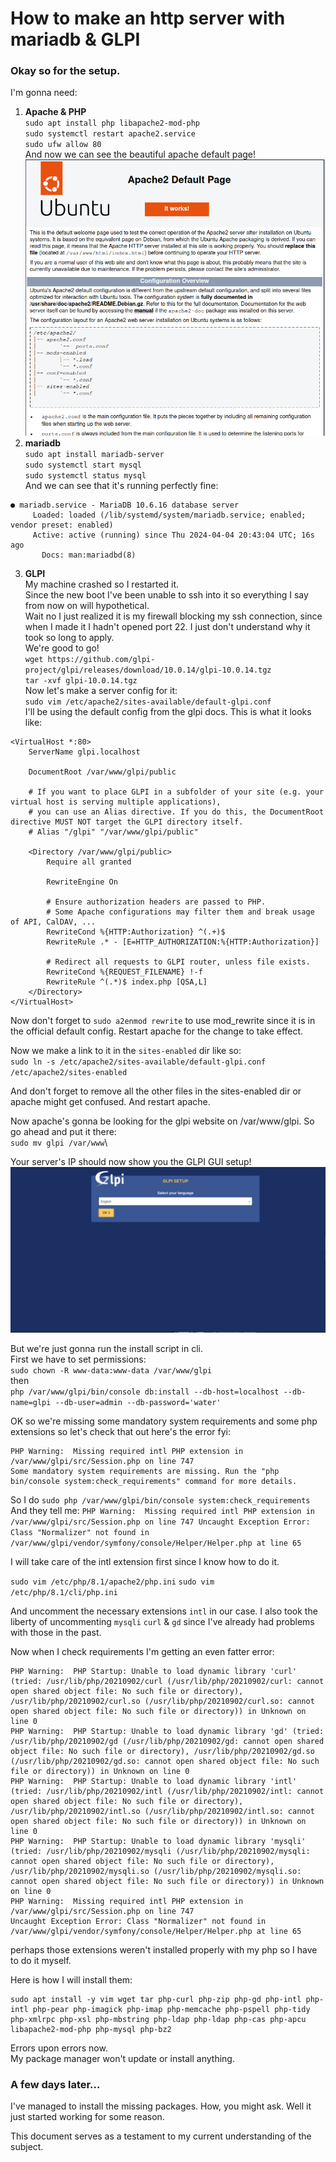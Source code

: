 # How to make an http server with mariadb & GLPI

### Okay so for the setup.

I'm gonna need:

1. **Apache & PHP**\
`sudo apt install php libapache2-mod-php`\
`sudo systemctl restart apache2.service`\
`sudo ufw allow 80`\
And now we can see the beautiful apache default page!\
![alt text](/assets/apache_greeting.png "Title")
2. **mariadb**\
`sudo apt install mariadb-server`\
`sudo systemctl start mysql`\
`sudo systemctl status mysql`\
And we can see that it's running perfectly fine:
```
● mariadb.service - MariaDB 10.6.16 database server
     Loaded: loaded (/lib/systemd/system/mariadb.service; enabled; vendor preset: enabled)
     Active: active (running) since Thu 2024-04-04 20:43:04 UTC; 16s ago
       Docs: man:mariadbd(8)
```
3. **GLPI**\
My machine crashed so I restarted it.\
Since the new boot I've been unable to ssh into it so everything I say from now on will hypothetical.\
Wait no I just realized it is my firewall blocking my ssh connection, since when I made it I hadn't opened port 22.
I just don't understand why it took so long to apply.\
We're good to go!\
`wget https://github.com/glpi-project/glpi/releases/download/10.0.14/glpi-10.0.14.tgz`\
`tar -xvf glpi-10.0.14.tgz`\
Now let's make a server config for it:\
`sudo vim /etc/apache2/sites-available/default-glpi.conf`\
I'll be using the default config from the glpi docs. This is what it looks like:
```
<VirtualHost *:80>
    ServerName glpi.localhost

    DocumentRoot /var/www/glpi/public

    # If you want to place GLPI in a subfolder of your site (e.g. your virtual host is serving multiple applications),
    # you can use an Alias directive. If you do this, the DocumentRoot directive MUST NOT target the GLPI directory itself.
    # Alias "/glpi" "/var/www/glpi/public"

    <Directory /var/www/glpi/public>
        Require all granted

        RewriteEngine On

        # Ensure authorization headers are passed to PHP.
        # Some Apache configurations may filter them and break usage of API, CalDAV, ...
        RewriteCond %{HTTP:Authorization} ^(.+)$
        RewriteRule .* - [E=HTTP_AUTHORIZATION:%{HTTP:Authorization}]

        # Redirect all requests to GLPI router, unless file exists.
        RewriteCond %{REQUEST_FILENAME} !-f
        RewriteRule ^(.*)$ index.php [QSA,L]
    </Directory>
</VirtualHost>
```

Now don't forget to `sudo a2enmod rewrite` to use mod_rewrite since it is in the official default config. Restart apache for the change to take effect.

Now we make a link to it in the `sites-enabled` dir like so:\
`sudo ln -s /etc/apache2/sites-available/default-glpi.conf /etc/apache2/sites-enabled`

And don't forget to remove all the other files in the sites-enabled dir or apache might get confused. And restart apache.

Now apache's gonna be looking for the glpi website on /var/www/glpi. So go ahead and put it there:\
`sudo mv glpi /var/www`\

Your server's IP should now show you the GLPI GUI setup!\
![alt text](/assets/glpi_setup_greeting.png "Title")

But we're just gonna run the install script in cli.\
First we have to set permissions:\
`sudo chown -R www-data:www-data /var/www/glpi`\
then\
`php /var/www/glpi/bin/console db:install --db-host=localhost --db-name=glpi --db-user=admin --db-password='water'`

OK so we're missing some mandatory system requirements and some php extensions so let's check that out here's the error fyi:
```
PHP Warning:  Missing required intl PHP extension in /var/www/glpi/src/Session.php on line 747
Some mandatory system requirements are missing. Run the "php bin/console system:check_requirements" command for more details.
```

So I do `sudo php /var/www/glpi/bin/console system:check_requirements`\
And they tell me:
`PHP Warning:  Missing required intl PHP extension in /var/www/glpi/src/Session.php on line 747
Uncaught Exception Error: Class "Normalizer" not found in /var/www/glpi/vendor/symfony/console/Helper/Helper.php at line 65`

I will take care of the intl extension first since I know how to do it.

`sudo vim /etc/php/8.1/apache2/php.ini`
`sudo vim /etc/php/8.1/cli/php.ini`

And uncomment the necessary extensions `intl` in our case. I also took the liberty of uncommenting `mysqli` `curl` & `gd` since I've already had problems with those in the past.

Now when I check requirements I'm getting an even fatter error:
```
PHP Warning:  PHP Startup: Unable to load dynamic library 'curl' (tried: /usr/lib/php/20210902/curl (/usr/lib/php/20210902/curl: cannot open shared object file: No such file or directory), /usr/lib/php/20210902/curl.so (/usr/lib/php/20210902/curl.so: cannot open shared object file: No such file or directory)) in Unknown on line 0
PHP Warning:  PHP Startup: Unable to load dynamic library 'gd' (tried: /usr/lib/php/20210902/gd (/usr/lib/php/20210902/gd: cannot open shared object file: No such file or directory), /usr/lib/php/20210902/gd.so (/usr/lib/php/20210902/gd.so: cannot open shared object file: No such file or directory)) in Unknown on line 0
PHP Warning:  PHP Startup: Unable to load dynamic library 'intl' (tried: /usr/lib/php/20210902/intl (/usr/lib/php/20210902/intl: cannot open shared object file: No such file or directory), /usr/lib/php/20210902/intl.so (/usr/lib/php/20210902/intl.so: cannot open shared object file: No such file or directory)) in Unknown on line 0
PHP Warning:  PHP Startup: Unable to load dynamic library 'mysqli' (tried: /usr/lib/php/20210902/mysqli (/usr/lib/php/20210902/mysqli: cannot open shared object file: No such file or directory), /usr/lib/php/20210902/mysqli.so (/usr/lib/php/20210902/mysqli.so: cannot open shared object file: No such file or directory)) in Unknown on line 0
PHP Warning:  Missing required intl PHP extension in /var/www/glpi/src/Session.php on line 747
Uncaught Exception Error: Class "Normalizer" not found in /var/www/glpi/vendor/symfony/console/Helper/Helper.php at line 65
```

perhaps those extensions weren't installed properly with my php so I have to do it myself.

Here is how I will install them:
```
sudo apt install -y vim wget tar php-curl php-zip php-gd php-intl php-intl php-pear php-imagick php-imap php-memcache php-pspell php-tidy php-xmlrpc php-xsl php-mbstring php-ldap php-ldap php-cas php-apcu libapache2-mod-php php-mysql php-bz2
```

Errors upon errors now.\
My package manager won't update or install anything.

### A few days later...

I've managed to install the missing packages. How, you might ask. Well it just started working for some reason.

This document serves as a testament to my current understanding of the subject.

